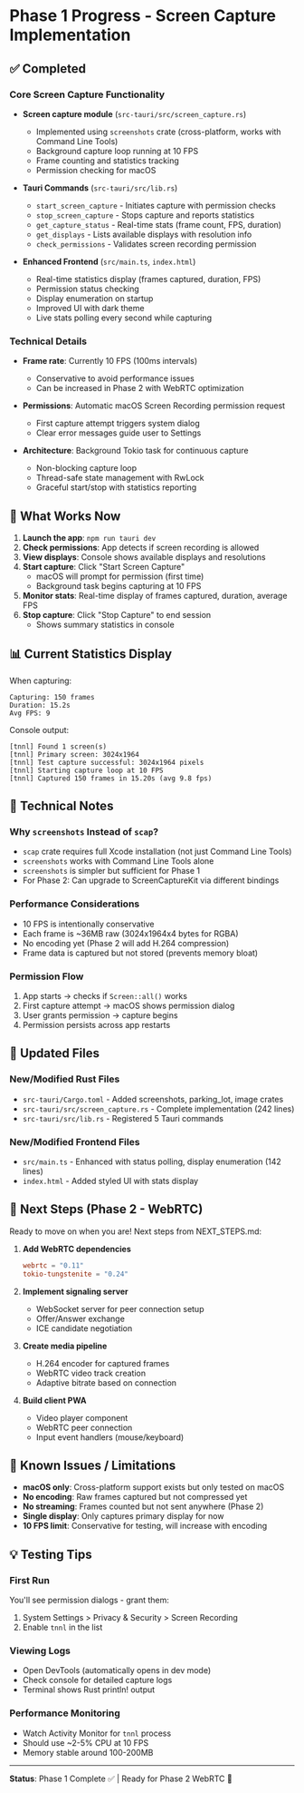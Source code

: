 # Phase 1 Progress - Screen Capture Implementation

## ✅ Completed

### Core Screen Capture Functionality
- **Screen capture module** (`src-tauri/src/screen_capture.rs`)
  - Implemented using `screenshots` crate (cross-platform, works with Command Line Tools)
  - Background capture loop running at 10 FPS
  - Frame counting and statistics tracking
  - Permission checking for macOS

- **Tauri Commands** (`src-tauri/src/lib.rs`)
  - `start_screen_capture` - Initiates capture with permission checks
  - `stop_screen_capture` - Stops capture and reports statistics
  - `get_capture_status` - Real-time stats (frame count, FPS, duration)
  - `get_displays` - Lists available displays with resolution info
  - `check_permissions` - Validates screen recording permission

- **Enhanced Frontend** (`src/main.ts`, `index.html`)
  - Real-time statistics display (frames captured, duration, FPS)
  - Permission status checking
  - Display enumeration on startup
  - Improved UI with dark theme
  - Live stats polling every second while capturing

### Technical Details
- **Frame rate**: Currently 10 FPS (100ms intervals)
  - Conservative to avoid performance issues
  - Can be increased in Phase 2 with WebRTC optimization

- **Permissions**: Automatic macOS Screen Recording permission request
  - First capture attempt triggers system dialog
  - Clear error messages guide user to Settings

- **Architecture**: Background Tokio task for continuous capture
  - Non-blocking capture loop
  - Thread-safe state management with RwLock
  - Graceful start/stop with statistics reporting

## 🎯 What Works Now

1. **Launch the app**: `npm run tauri dev`
2. **Check permissions**: App detects if screen recording is allowed
3. **View displays**: Console shows available displays and resolutions
4. **Start capture**: Click "Start Screen Capture"
   - macOS will prompt for permission (first time)
   - Background task begins capturing at 10 FPS
5. **Monitor stats**: Real-time display of frames captured, duration, average FPS
6. **Stop capture**: Click "Stop Capture" to end session
   - Shows summary statistics in console

## 📊 Current Statistics Display

When capturing:
```
Capturing: 150 frames
Duration: 15.2s
Avg FPS: 9
```

Console output:
```
[tnnl] Found 1 screen(s)
[tnnl] Primary screen: 3024x1964
[tnnl] Test capture successful: 3024x1964 pixels
[tnnl] Starting capture loop at 10 FPS
[tnnl] Captured 150 frames in 15.20s (avg 9.8 fps)
```

## 🔧 Technical Notes

### Why `screenshots` Instead of `scap`?
- `scap` crate requires full Xcode installation (not just Command Line Tools)
- `screenshots` works with Command Line Tools alone
- `screenshots` is simpler but sufficient for Phase 1
- For Phase 2: Can upgrade to ScreenCaptureKit via different bindings

### Performance Considerations
- 10 FPS is intentionally conservative
- Each frame is ~36MB raw (3024x1964x4 bytes for RGBA)
- No encoding yet (Phase 2 will add H.264 compression)
- Frame data is captured but not stored (prevents memory bloat)

### Permission Flow
1. App starts → checks if `Screen::all()` works
2. First capture attempt → macOS shows permission dialog
3. User grants permission → capture begins
4. Permission persists across app restarts

## 📁 Updated Files

### New/Modified Rust Files
- `src-tauri/Cargo.toml` - Added screenshots, parking_lot, image crates
- `src-tauri/src/screen_capture.rs` - Complete implementation (242 lines)
- `src-tauri/src/lib.rs` - Registered 5 Tauri commands

### New/Modified Frontend Files
- `src/main.ts` - Enhanced with status polling, display enumeration (142 lines)
- `index.html` - Added styled UI with stats display

## 🚀 Next Steps (Phase 2 - WebRTC)

Ready to move on when you are! Next steps from NEXT_STEPS.md:

1. **Add WebRTC dependencies**
   ```toml
   webrtc = "0.11"
   tokio-tungstenite = "0.24"
   ```

2. **Implement signaling server**
   - WebSocket server for peer connection setup
   - Offer/Answer exchange
   - ICE candidate negotiation

3. **Create media pipeline**
   - H.264 encoder for captured frames
   - WebRTC video track creation
   - Adaptive bitrate based on connection

4. **Build client PWA**
   - Video player component
   - WebRTC peer connection
   - Input event handlers (mouse/keyboard)

## 🐛 Known Issues / Limitations

- **macOS only**: Cross-platform support exists but only tested on macOS
- **No encoding**: Raw frames captured but not compressed yet
- **No streaming**: Frames counted but not sent anywhere (Phase 2)
- **Single display**: Only captures primary display for now
- **10 FPS limit**: Conservative for testing, will increase with encoding

## 💡 Testing Tips

### First Run
You'll see permission dialogs - grant them:
1. System Settings > Privacy & Security > Screen Recording
2. Enable `tnnl` in the list

### Viewing Logs
- Open DevTools (automatically opens in dev mode)
- Check console for detailed capture logs
- Terminal shows Rust println! output

### Performance Monitoring
- Watch Activity Monitor for `tnnl` process
- Should use ~2-5% CPU at 10 FPS
- Memory stable around 100-200MB

---

**Status**: Phase 1 Complete ✅ | Ready for Phase 2 WebRTC 🚀
